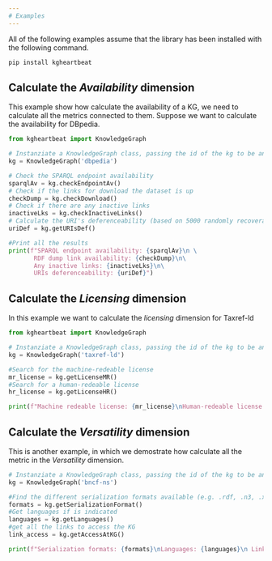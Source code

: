 ```yaml
---
# Examples
---
```


All of the following examples assume that the library has been installed with the following command.

```sh
pip install kgheartbeat
```
## Calculate the *Availability* dimension
This example show how calculate the availability of a KG, we need to calculate all the metrics connected to them. Suppose we want to calculate the availability for DBpedia.

```py
from kgheartbeat import KnowledgeGraph

# Instanziate a KnowledgeGraph class, passing the id of the kg to be analyzed
kg = KnowledgeGraph('dbpedia')

# Check the SPARQL endpoint availability
sparqlAv = kg.checkEndpointAv()
# Check if the links for download the dataset is up
checkDump = kg.checkDownload()
# Check if there are any inactive links
inactiveLks = kg.checkInactiveLinks()
# Calculate the URI's deferenceability (based on 5000 randomly recoverable uri). THIS COULD TAKE TIME, DEPENDS ON THE SPEED OF THE ENDPOINT (~45 min. for DBpedia)
uriDef = kg.getURIsDef()

#Print all the results
print(f"SPARQL endpoint availability: {sparqlAv}\n \
       RDF dump link availability: {checkDump}\n\
       Any inactive links: {inactiveLks}\n\
       URIs deferenceability: {uriDef}")
```

## Calculate the *Licensing* dimension
In this example we want to calculate the *licensing* dimension for Taxref-ld 

```py
from kgheartbeat import KnowledgeGraph

# Instanziate a KnowledgeGraph class, passing the id of the kg to be analyzed
kg = KnowledgeGraph('taxref-ld')

#Search for the machine-redeable license
mr_license = kg.getLicenseMR()
#Search for a human-redeable license
hr_license = kg.getLicenseHR()

print(f"Machine redeable license: {mr_license}\nHuman-redeable license: {hr_license}")
```

## Calculate the *Versatility* dimension
This is another example, in which we demostrate how calculate all the metric in the *Versatility* dimension.

```py
# Instanziate a KnowledgeGraph class, passing the id of the kg to be analyzed
kg = KnowledgeGraph('bncf-ns')

#Find the different serialization formats available (e.g. .rdf, .n3, .xml)
formats = kg.getSerializationFormat()
#Get languages if is indicated
languages = kg.getLanguages()
#get all the links to access the KG
link_access = kg.getAccessAtKG()

print(f"Serialization formats: {formats}\nLanguages: {languages}\n Link to access the KG:{link_access}\n")
```
